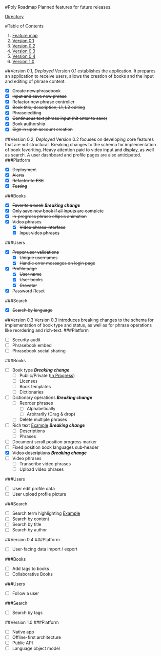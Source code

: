 #Poly Roadmap
Planned features for future releases.

[Directory](https://github.com/wikitongues/poly#poly)

#Table of Contents
1. [Feature map](#feature-map)
  1. [Version 0.1](#version-01-deployed)
  1. [Version 0.2](#version-02-deployed)
  1. [Version 0.3](#version--03)
  1. [Version 0.4](#version-04)
  1. [Version 1.0](#version-10)

##Version 0.1, *Deployed*
Version 0.1 establishes the application. It prepares an application to receive users, allows the creation of books and the input and editing of phrase content.
- [x] ~~Create new phrasebook~~
- [x] ~~Input and save new phrase~~
- [x] ~~Refactor new phrase controller~~
- [x] ~~Book title, description, L1, L2 editing~~
- [x] ~~Phrase editing~~
- [x] ~~Continuous text phrase input (hit enter to save)~~
- [x] ~~Book authorship~~
- [x] ~~Sign in upon account creation~~

##Version 0.2, *Deployed*
Version 0.2 focuses on developing core features that are not structural. Breaking changes to the schema for implementation of book favoriting. Heavy attention paid to video input and display, as well as search. A user dashboard and profile pages are also anticipated.
###Platform
- [x] ~~Deployment~~
- [x] ~~Alerts~~
- [x] ~~Refactor to ES6~~
- [x] ~~Testing~~

###Books
- [x] ~~Favorite a book~~ ***Breaking change***
- [x] ~~Only save new book if all inputs are complete~~
- [x] ~~In-progress phrase ellipsis animation~~
- [x] ~~Video phrases~~
  - [x] ~~Video phrase interface~~
  - [x] ~~Input video phrases~~

###Users
- [x] ~~Proper user validations~~
  - [x] ~~Unique usernames~~
  - [x] ~~Handle error messages on login page~~
- [x] ~~Profile page~~
  - [x] ~~User name~~
  - [x] ~~User books~~
  - [x] ~~Gravatar~~
- [x] ~~Password Reset~~

###Search
- [x] ~~Search by language~~

##Version  0.3
Version 0.3 introduces breaking changes to the schema for implementation of book type and status, as well as for phrase operations like reordering and rich-text.
###Platform
- [ ] Security audit
- [ ] Phrasebook embed
- [ ] Phrasebook social sharing

###Books
- [ ] Book type ***Breaking change***
  - [ ] Public/Private ([In Progress](https://github.com/wikitongues/poly/tree/draft-books))
  - [ ] Licenses
  - [ ] Book templates
  - [ ] Dictionaries
- [ ] Dictionary operations ***Breaking change***
  - [ ] Reorder phrases
    - [ ] Alphabetically
    - [ ] Arbitrarily (Drag & drop)
  - [ ] Delete multiple phrases
- [ ] Rich text [Example](https://facebook.github.io/draft-js/docs/overview.html#content) ***Breaking change***
  - [ ] Descriptions
  - [ ] Phrases
- [ ] Document scroll position progress marker
- [ ] Fixed position book languages sub-header
- [x] ~~Video descriptions~~ ***Breaking change***
- [ ] Video phrases
  - [ ] Transcribe video phrases
  - [ ] Upload video phrases

###Users
- [ ] User edit profile data
- [ ] User upload profile picture

###Search
- [ ] Search term highlighting [Example](https://github.com/bvaughn/react-highlight-words)
- [ ] Search by content
- [ ] Search by title
- [ ] Search by author

##Version 0.4
###Platform
- [ ] User-facing data import / export

###Books
- [ ] Add tags to books
- [ ] Collaborative Books

###Users
- [ ] Follow a user

###Search
- [ ] Search by tags

##Version 1.0
###Platform
- [ ] Native app
- [ ] Offline-first architecture
- [ ] Public API
- [ ] Language object model